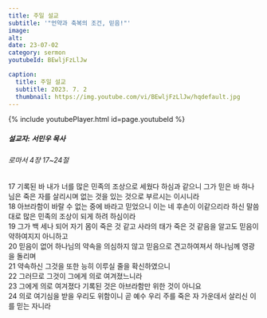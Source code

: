 ```yaml
---
title: 주일 설교
subtitle: '"언약과 축복의 조건, 믿음!"'
image: 
alt:
date: 23-07-02
category: sermon
youtubeId: BEwljFzLlJw

caption:
  title: 주일 설교
  subtitle: 2023. 7. 2
  thumbnail: https://img.youtube.com/vi/BEwljFzLlJw/hqdefault.jpg
---
```

{% include youtubePlayer.html id=page.youtubeId %}

##### 설교자: 서민우 목사

###### 로마서 4장 17~24절

<div class="bible-text overflow-auto">
17 기록된 바 내가 너를 많은 민족의 조상으로 세웠다 하심과 같으니 그가 믿은 바 하나님은 죽은 자를 살리시며 없는 것을 있는 것으로 부르시는 이시니라<br>
18 아브라함이 바랄 수 없는 중에 바라고 믿었으니 이는 네 후손이 이같으리라 하신 말씀대로 많은 민족의 조상이 되게 하려 하심이라<br>
19 그가 백 세나 되어 자기 몸이 죽은 것 같고 사라의 태가 죽은 것 같음을 알고도 믿음이 약하여지지 아니하고<br>
20 믿음이 없어 하나님의 약속을 의심하지 않고 믿음으로 견고하여져서 하나님께 영광을 돌리며<br>
21 약속하신 그것을 또한 능히 이루실 줄을 확신하였으니<br>
22 그러므로 그것이 그에게 의로 여겨졌느니라<br>
23 그에게 의로 여겨졌다 기록된 것은 아브라함만 위한 것이 아니요<br>
24 의로 여기심을 받을 우리도 위함이니 곧 예수 우리 주를 죽은 자 가운데서 살리신 이를 믿는 자니라<br>
</div>
